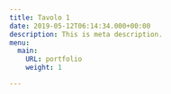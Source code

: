 ```yaml
---
title: Tavolo 1
date: 2019-05-12T06:14:34.000+00:00
description: This is meta description.
menu:
  main:
    URL: portfolio
    weight: 1

---
```


